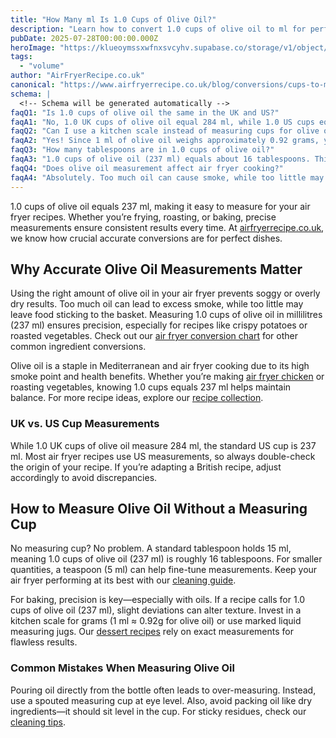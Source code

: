 ```yaml
---
title: "How Many ml Is 1.0 Cups of Olive Oil?"
description: "Learn how to convert 1.0 cups of olive oil to ml for perfect air fryer recipes every time. Get accurate measurements in seconds!"
pubDate: 2025-07-28T00:00:00.000Z
heroImage: "https://klueoymssxwfnxsvcyhv.supabase.co/storage/v1/object/public/Shmucket/how-many-ml-is-1-cups-of-olive-oil.webp"
tags:
  - "volume"
author: "AirFryerRecipe.co.uk"
canonical: "https://www.airfryerrecipe.co.uk/blog/conversions/cups-to-ml/how-many-ml-is-1-cups-of-olive-oil"
schema: |
  <!-- Schema will be generated automatically -->
faqQ1: "Is 1.0 cups of olive oil the same in the UK and US?"
faqA1: "No, 1.0 UK cups of olive oil equal 284 ml, while 1.0 US cups equal 237 ml. Most air fryer recipes use US measurements, so always verify the recipe's origin to avoid errors."
faqQ2: "Can I use a kitchen scale instead of measuring cups for olive oil?"
faqA2: "Yes! Since 1 ml of olive oil weighs approximately 0.92 grams, you can measure 237 grams for 1.0 US cups. Scales offer precision, especially for baking in your air fryer."
faqQ3: "How many tablespoons are in 1.0 cups of olive oil?"
faqA3: "1.0 cups of olive oil (237 ml) equals about 16 tablespoons. This is handy if you’re adjusting smaller air fryer recipes or lack a measuring cup."
faqQ4: "Does olive oil measurement affect air fryer cooking?"
faqA4: "Absolutely. Too much oil can cause smoke, while too little may lead to sticking. Measuring 1.0 cups (237 ml) accurately ensures even cooking and perfect texture."
---
```

<p>1.0 cups of olive oil equals 237 ml, making it easy to measure for your air fryer recipes. Whether you’re frying, roasting, or baking, precise measurements ensure consistent results every time. At <a href=https://www.airfryerrecipe.co.uk>airfryerrecipe.co.uk</a>, we know how crucial accurate conversions are for perfect dishes.</p>  

<h2>Why Accurate Olive Oil Measurements Matter</h2>  
<p>Using the right amount of olive oil in your air fryer prevents soggy or overly dry results. Too much oil can lead to excess smoke, while too little may leave food sticking to the basket. Measuring 1.0 cups of olive oil in millilitres (237 ml) ensures precision, especially for recipes like crispy potatoes or roasted vegetables. Check out our <a href=https://www.airfryerrecipe.co.uk/air-fryer-conversion-chart>air fryer conversion chart</a> for other common ingredient conversions.</p>  

<p>Olive oil is a staple in Mediterranean and air fryer cooking due to its high smoke point and health benefits. Whether you’re making <a href=https://www.airfryerrecipe.co.uk/recipe-category/chicken>air fryer chicken</a> or roasting vegetables, knowing 1.0 cups equals 237 ml helps maintain balance. For more recipe ideas, explore our <a href=https://www.airfryerrecipe.co.uk/recipes>recipe collection</a>.</p>  

<h3>UK vs. US Cup Measurements</h3>  
<p>While 1.0 UK cups of olive oil measure 284 ml, the standard US cup is 237 ml. Most air fryer recipes use US measurements, so always double-check the origin of your recipe. If you’re adapting a British recipe, adjust accordingly to avoid discrepancies.</p>  

<h2>How to Measure Olive Oil Without a Measuring Cup</h2>  
<p>No measuring cup? No problem. A standard tablespoon holds 15 ml, meaning 1.0 cups of olive oil (237 ml) is roughly 16 tablespoons. For smaller quantities, a teaspoon (5 ml) can help fine-tune measurements. Keep your air fryer performing at its best with our <a href=https://www.airfryerrecipe.co.uk/air-fryer-cleaner>cleaning guide</a>.</p>  

<p>For baking, precision is key—especially with oils. If a recipe calls for 1.0 cups of olive oil (237 ml), slight deviations can alter texture. Invest in a kitchen scale for grams (1 ml ≈ 0.92g for olive oil) or use marked liquid measuring jugs. Our <a href=https://www.airfryerrecipe.co.uk/recipe-category/dessert>dessert recipes</a> rely on exact measurements for flawless results.</p>  

<h3>Common Mistakes When Measuring Olive Oil</h3>  
<p>Pouring oil directly from the bottle often leads to over-measuring. Instead, use a spouted measuring cup at eye level. Also, avoid packing oil like dry ingredients—it should sit level in the cup. For sticky residues, check our <a href=https://www.airfryerrecipe.co.uk/air-fryer-cleaner>cleaning tips</a>.</p>
